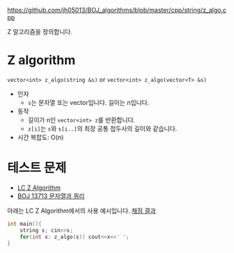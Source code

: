 https://github.com/jh05013/BOJ_algorithms/blob/master/cpp/string/z_algo.cpp

Z 알고리즘을 정의합니다.

# Z algorithm
`vector<int> z_algo(string &s)` or `vector<int> z_algo(vector<T> &s)`
- 인자
  - `s`는 문자열 또는 vector입니다. 길이는 n입니다.
- 동작
  - 길이가 n인 `vector<int> z`를 반환합니다.
  - `z[i]`는 `s`와 `s[i..]`의 최장 공통 접두사의 길이와 같습니다.
- 시간 복잡도: O(n)

# 테스트 문제
- [LC Z Algorithm](https://judge.yosupo.jp/problem/zalgorithm)
- [BOJ 13713 문자열과 쿼리](https://www.acmicpc.net/problem/13713)

아래는 LC Z Algorithm에서의 사용 예시입니다. [채점 결과](https://judge.yosupo.jp/submission/85457)

```cpp
int main(){
	string s; cin>>s;
	for(int x: z_algo(s)) cout<<x<<' ';
}
```